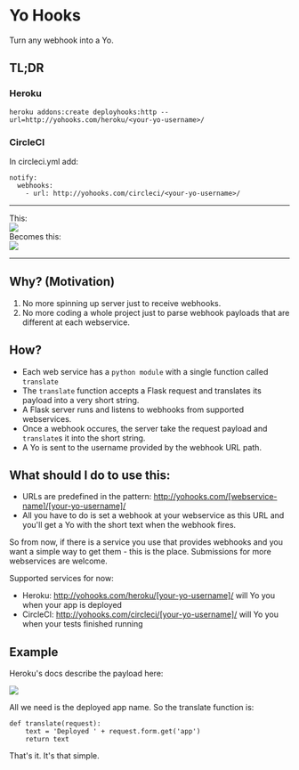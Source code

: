 # Yo Hooks
Turn any webhook into a Yo.

## TL;DR

### Heroku
```heroku addons:create deployhooks:http --url=http://yohooks.com/heroku/<your-yo-username>/```

### CircleCI
In circleci.yml add:
```
notify:
  webhooks:
    - url: http://yohooks.com/circleci/<your-yo-username>/
```
---

This:  
![](http://cl.ly/2K0Z0G0U0w2z/Screen%20Shot%202016-02-11%20at%2010.58.33%20PM.png)  
Becomes this:  
![](http://cl.ly/0n320c261C0J/IMG_4748%20copy.png)  

---
## Why? (Motivation)
1. No more spinning up server just to receive webhooks.
2. No more coding a whole project just to parse webhook payloads that are different at each webservice.

## How?
* Each web service has a `python module` with a single function called `translate`
* The `translate` function accepts a Flask request and translates its payload into a very short string.
* A Flask server runs and listens to webhooks from supported webservices.
* Once a webhook occures, the server take the request payload and `translate`s it into the short string.
* A Yo is sent to the username provided by the webhook URL path.

## What should I do to use this:
* URLs are predefined in the pattern: http://yohooks.com/[webservice-name]/[your-yo-username]/
* All you have to do is set a webhook at your webservice as this URL and you'll get a Yo with the short text when the webhook fires.

So from now, if there is a service you use that provides webhooks and you want a simple way to get them - this is the place.
Submissions for more webservices are welcome.

Supported services for now:
- Heroku: http://yohooks.com/heroku/[your-yo-username]/ will Yo you when your app is deployed
- CircleCI: http://yohooks.com/circleci/[your-yo-username]/ will Yo you when your tests finished running

## Example

Heroku's docs describe the payload here:

![](http://cl.ly/2d0w360A2P1J/Screen%20Shot%202016-02-11%20at%207.26.03%20PM.png)

All we need is the deployed app name. So the translate function is:
```
def translate(request):
    text = 'Deployed ' + request.form.get('app')
    return text
```
That's it.
It's that simple.


